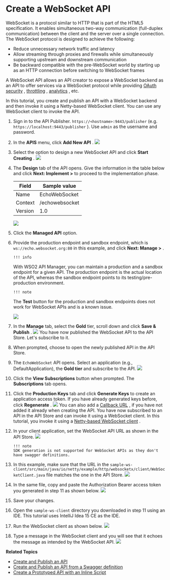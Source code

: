 # Create a WebSocket API

WebSocket is a protocol similar to HTTP that is part of the HTML5 specification. It enables simultaneous two-way communication (full-duplex communication) between the client and the server over a single connection. The WebSocket protocol is designed to achieve the following:

-   Reduce unnecessary network traffic and latency
-   Allow streaming through proxies and firewalls while simultaneously supporting upstream and downstream communication
-   Be backward compatible with the pre-WebSocket world by starting up as an HTTP connection before switching to WebSocket frames

A WebSocket API allows an API creator to expose a WebSocket backend as an API to offer services via a WebSocket protocol while providing [OAuth security](https://tools.ietf.org/html/rfc6749) , [throttling](_Rate_Limiting_) , [analytics](_Analytics_) , etc.

In this tutorial, you create and publish an API with a WebSocket backend and then invoke it using a Netty-based WebSocket client. You can use any WebSocket client to invoke the API.

1.  Sign in to the API Publisher.
`https://<hostname>:9443/publisher` (e.g. `https://localhost:9443/publisher` ). Use `admin` as the username and password.
2.  In the **APIS** menu, click **Add New API** .
    ![]({{base_path}}/assets/attachments/103328746/103328735.png)
3.  Select the option to design a new WebSocket API and click **Start Creating** .
    ![]({{base_path}}/assets/attachments/103328746/103328734.png)
4.  The **Design** tab of the API opens. Give the information in the table below and click **Next: Implement &gt;** to proceed to the implementation phase.

    | Field   | Sample value   |
    |---------|----------------|
    | Name    | EchoWebSocket  |
    | Context | /echowebsocket |
    | Version | 1.0            |

    ![]({{base_path}}/assets/attachments/103328746/103328733.png)

5.  Click the **Managed API** option.
6.  Provide the production endpoint and sandbox endpoint, which is `ws://echo.websocket.org:80` in this example, and click **Next: Manage &gt;** .

        !!! info
    With WSO2 API Manager, you can maintain a production and a sandbox endpoint for a given API. The production endpoint is the actual location of the API, whereas the sandbox endpoint points to its testing/pre-production environment.

        !!! note
    The **Test** button for the production and sandbox endpoints does not work for WebSocket APIs and is a known issue.


    ![]({{base_path}}/assets/attachments/103328746/103328732.png)

7.  In the **Manage** tab, select the **Gold** tier, scroll down and click **Save & Publish** .
    ![]({{base_path}}/assets/attachments/103328746/103328731.png)
    You have now published the WebSocket API to the API Store. Let's subscribe to it.
8.  When prompted, choose to open the newly published API in the API Store.
9.  The `EchoWebSocket` API opens. Select an application (e.g., DefaultApplication), the **Gold tier** and subscribe to the API.
    ![]({{base_path}}/assets/attachments/103328746/103328730.png)
10. Click the **View Subscriptions** button when prompted. The **Subscriptions** tab opens.

11. Click the **Production Keys** tab and click **Generate Keys** to create an application access token. If you have already generated keys before, click **Regenerate** .
    ![]({{base_path}}/assets/attachments/103328746/103328729.png)
    You can also add a [Callback URL](_Key_Concepts_) , if you have not added it already when creating the API. You have now subscribed to an API in the API Store and can invoke it using a WebSocket client. In this tutorial, you invoke it using a [Netty-based WebSocket client](https://docs.wso2.com/download/attachments/92520686/sample-ws-client.zip?version=1&modificationDate=1484568275000&api=v2) .

12. In your client application, set the WebSocket API URL as shown in the API Store.
    ![]({{base_path}}/assets/attachments/103328746/103328728.png)

        !!! note
        SDK generation is not supported for WebSocket APIs as they don't have swagger definitions.

13. In this example, make sure that the URL in the `sample-ws-client/src/main/java/io/netty/example/http/websocketx/client/WebSocketClient.java` file matches the one in the API Store.
    ![]({{base_path}}/assets/attachments/103328746/103328739.png)
14. In the same file, copy and paste the Authorization Bearer access token you generated in step 11 as shown below.
    ![]({{base_path}}/assets/attachments/103328746/103328740.png)
15. Save your changes.
16. Open the `sample-ws-client` directory you downloaded in step 11 using an IDE. This tutorial uses IntelliJ Idea 15 CE as the IDE.
17. Run the WebSocket client as shown below.
    ![]({{base_path}}/assets/attachments/103328746/103328738.png)
18. Type a message in the WebSocket client and you will see that it echoes the message as intended by the WebSocket API.
    ![]({{base_path}}/assets/attachments/103328746/103328737.png)

**Related Topics**

-   [Create and Publish an API](_Create_and_Publish_an_API_)
-   [Create and Publish an API from a Swagger definition](_Create_and_Publish_an_API_from_a_Swagger_Definition_)
-   [Create a Prototyped API with an Inline Script](_Create_a_Mock_API_with_an_Inline_Script_)

